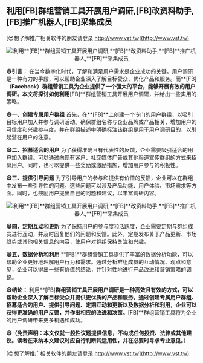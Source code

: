 ## **利用**[FB]**群组营销工具开展用户调研,**[FB]**改资料助手,**[FB]**推广机器人,**[FB]**采集成员**

[😍想了解推广相关软件的朋友请登录 http://www.vst.tw](http://www.vst.tw)

 <center><img src="https://vst.tw/MP4/tuiguang/png/2.png" alt="利用**[FB]**群组营销工具开展用户调研,**[FB]**改资料助手,**[FB]**推广机器人,**[FB]**采集成员"></center>

**😄引言：**
在当今数字化时代，了解和满足用户需求是企业成功的关键。用户调研是一种有力的手段，可以帮助企业深入了解目标受众，优化产品和服务。而**[FB]**（Facebook）群组营销工具为企业提供了一个强大的平台，能够开展有效的用户调研。本文将探讨如何利用**[FB]**群组营销工具开展用户调研，并给出一些实用的策略。

**😄一、创建专属用户群组**
首先，在**[FB]**上创建一个专门的用户群组，以吸引目标用户加入并参与调研活动。确保群组名称与企业品牌或产品相关，增加用户的可信度和兴趣参与度。并在群组描述中明确标注该群组是用于用户调研目的，以引起潜在用户的注意。

**😄二、招募适合的用户**
为了获得准确且有代表性的反馈，企业需要吸引适合的用户加入群组。可以通过向现有客户、社交媒体广告或其他渠道宣传群组的方式来招募用户。同时，也可以提供一些奖励或激励措施，增加用户参与的积极性。

**😄三、提供引导问题**
为了引导用户的参与和提供有价值的反馈，企业可以在群组中发布一些引导性的问题。这些问题可以涉及产品功能、用户体验、市场需求等方面。同时，也鼓励用户提出自己的问题和建议，以丰富调研内容。

 <center><img src="https://vst.tw/MP4/tuiguang/png/5.png" alt="利用**[FB]**群组营销工具开展用户调研,**[FB]**改资料助手,**[FB]**推广机器人,**[FB]**采集成员"></center>

**😄四、定期互动和更新**
为了保持用户的参与度和活跃度，企业需要定期与群组成员进行互动，并及时回复他们的问题和反馈。此外，定期发布关于产品更新、市场趋势或其他相关信息的内容，使用户对群组保持关注和兴趣。

**😄五、数据分析和利用**
**[FB]**群组营销工具提供了丰富的数据分析功能，可以帮助企业更好地理解用户行为和需求。通过分析群组成员的互动情况、观点和意见，企业可以得出一些有价值的结论，并针对性地进行产品改进和营销策略的调整。

**😄结论：**
利用**[FB]**群组营销工具开展用户调研是一种高效且有效的方式，可以帮助企业深入了解目标受众并提供更优质的产品和服务。通过创建专属用户群组、招募适合的用户、提供引导问题、定期互动和更新以及数据分析和利用，企业可以获得更准确的用户反馈，并作出相应的改进和决策。**[FB]**群组营销工具将为企业的用户调研带来更多机遇和成功。

**😄（免责声明：本文仅就一般性议题提供信息，不构成任何投资、法律或其他建议。读者在采纳本文建议时应自行判断其适用性，并在必要时寻求专业意见。）**

[😍想了解推广相关软件的朋友请登录 http://www.vst.tw](http://www.vst.tw)



